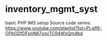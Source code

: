 # inventory_mgmt_syst
basic PHP IMS setup
Source code series: https://www.youtube.com/playlist?list=PLglf6-OPbGDfDFpnN67xqvTCR4WxQm4bd
